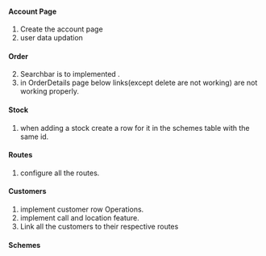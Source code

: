 #### Account Page

1. Create the account page
2. user data updation

#### Order

2. Searchbar is to implemented .
3. in OrderDetails page below links(except delete are not working) are not working properly.

#### Stock

1. when adding a stock create a row for it in the schemes table with the same id.

#### Routes

1. configure all the routes.

#### Customers

1. implement customer row Operations.
2. implement call and location feature.
3. Link all the customers to their respective routes

#### Schemes
